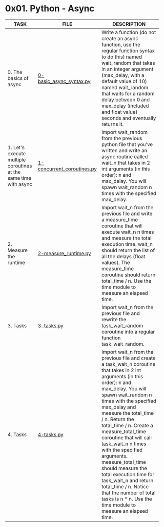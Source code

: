 # 0x01. Python - Async

| TASK                                                             | FILE                                                       | DESCRIPTION                                                                                                                                                                                                                                                                                                                                                                                                                                                                                                                                                                     |
|------------------------------------------------------------------|------------------------------------------------------------|---------------------------------------------------------------------------------------------------------------------------------------------------------------------------------------------------------------------------------------------------------------------------------------------------------------------------------------------------------------------------------------------------------------------------------------------------------------------------------------------------------------------------------------------------------------------------------|
| 0. The basics of async                                           | [0-basic_async_syntax.py](./0-basic_async_syntax.py)       | Write a function (do not create an async function, use the regular function syntax to do this) named wait_random that takes in an integer argument (max_delay, with a default value of 10) named wait_random that waits for a random delay between 0 and max_delay (included and float value) seconds and eventually returns it.                                                                                                                                                                                                                                                |
| 1. Let's execute multiple coroutines at the same time with async | [1-concurrent_coroutines.py](./1-concurrent_coroutines.py) | Import wait_random from the previous python file that you’ve written and write an async routine called wait_n that takes in 2 int arguments (in this order): n and max_delay. You will spawn wait_random n times with the specified max_delay.                                                                                                                                                                                                                                                                                                                                  |
| 2. Measure the runtime                                           | [2-measure_runtime.py](./2-measure_runtime.py)             | Import wait_n from the previous file and write a measure_time coroutine that will execute wait_n n times and measure the total execution time. wait_n should return the list of all the delays (float values). The measure_time coroutine should return total_time / n. Use the time module to measure an elapsed time.                                                                                                                                                                                                                                                         |
| 3. Tasks                                                         | [3-tasks.py](./3-tasks.py)                                 | Import wait_n from the previous file and rewrite the task_wait_random coroutine into a regular function task_wait_random.                                                                                                                                                                                                                                                                                                                                                                                                                                                       |
| 4. Tasks                                                         | [4-tasks.py](./4-tasks.py)                                 | Import wait_n from the previous file and create a task_wait_n coroutine that takes in 2 int arguments (in this order): n and max_delay. You will spawn wait_random n times with the specified max_delay and measure the total_time / n. Return the total_time / n. Create a measure_total_time coroutine that will call task_wait_n n times with the specified arguments. measure_total_time should measure the total execution time for task_wait_n and return total_time / n. Notice that the number of total tasks is n * n. Use the time module to measure an elapsed time. |
